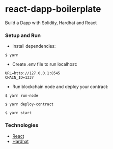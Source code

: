 # react-dapp-boilerplate

Build a Dapp with Solidity, Hardhat and React

### Setup and Run

- Install dependencies:

```
$ yarn
```

- Create .env file to run localhost:

```
URL=http://127.0.0.1:8545
CHAIN_ID=1337
```

- Run blockchain node and deploy your contract:

```
$ yarn run-node

$ yarn deploy-contract

$ yarn start
```

### Technologies

- [React](https://reactjs.org/)
- [Hardhat](https://hardhat.org/)

